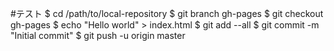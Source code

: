 #テスト
$ cd /path/to/local-repository
$ git branch gh-pages
$ git checkout gh-pages
$ echo "Hello world" > index.html
$ git add --all
$ git commit -m "Initial commit"
$ git push -u origin master
